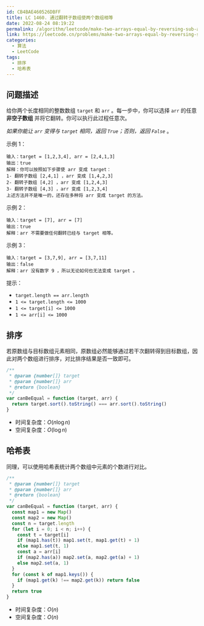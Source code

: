 ```yaml
---
id: CB4BAE460526DBFF
title: LC 1460. 通过翻转子数组使两个数组相等
date: 2022-08-24 08:19:22
permalink: /algorithm/leetcode/make-two-arrays-equal-by-reversing-sub-arrays
link: https://leetcode.cn/problems/make-two-arrays-equal-by-reversing-sub-arrays
categories:
  - 算法
  - LeetCode
tags:
  - 排序
  - 哈希表
---
```


<Level :type='1'/>

## 问题描述

给你两个长度相同的整数数组 `target` 和 `arr` 。每一步中，你可以选择 `arr` 的任意 **非空子数组** 并将它翻转。你可以执行此过程任意次。

_如果你能让 `arr` 变得与 `target` 相同，返回 `True`；否则，返回 `False`_ 。

示例 1：

```text
输入：target = [1,2,3,4], arr = [2,4,1,3]
输出：true
解释：你可以按照如下步骤使 arr 变成 target：
1- 翻转子数组 [2,4,1] ，arr 变成 [1,4,2,3]
2- 翻转子数组 [4,2] ，arr 变成 [1,2,4,3]
3- 翻转子数组 [4,3] ，arr 变成 [1,2,3,4]
上述方法并不是唯一的，还存在多种将 arr 变成 target 的方法。
```

示例 2：

```text
输入：target = [7], arr = [7]
输出：true
解释：arr 不需要做任何翻转已经与 target 相等。
```

示例 3：

```text
输入：target = [3,7,9], arr = [3,7,11]
输出：false
解释：arr 没有数字 9 ，所以无论如何也无法变成 target 。
```

提示：

- `target.length == arr.length`
- `1 <= target.length <= 1000`
- `1 <= target[i] <= 1000`
- `1 <= arr[i] <= 1000`

## 排序

若原数组与目标数组元素相同，原数组必然能够通过若干次翻转得到目标数组，因此对两个数组进行排序，对比排序结果是否一致即可。

```javascript
/**
 * @param {number[]} target
 * @param {number[]} arr
 * @return {boolean}
 */
var canBeEqual = function (target, arr) {
  return target.sort().toString() === arr.sort().toString()
}
```

- 时间复杂度：$O(n\log{n})$
- 空间复杂度：$O(\log{n})$

## 哈希表

同理，可以使用哈希表统计两个数组中元素的个数进行对比。

```javascript
/**
 * @param {number[]} target
 * @param {number[]} arr
 * @return {boolean}
 */
var canBeEqual = function (target, arr) {
  const map1 = new Map()
  const map2 = new Map()
  const n = target.length
  for (let i = 0; i < n; i++) {
    const t = target[i]
    if (map1.has(t)) map1.set(t, map1.get(t) + 1)
    else map1.set(t, 1)
    const a = arr[i]
    if (map2.has(a)) map2.set(a, map2.get(a) + 1)
    else map2.set(a, 1)
  }
  for (const k of map1.keys()) {
    if (map1.get(k) !== map2.get(k)) return false
  }
  return true
}
```

- 时间复杂度：$O(n)$
- 空间复杂度：$O(n)$
